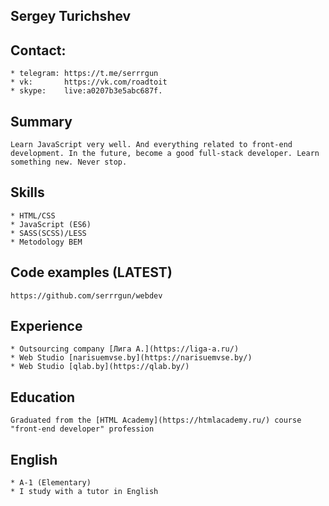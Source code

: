 ## Sergey Turichshev 

## Contact:
    * telegram: https://t.me/serrrgun
    * vk:       https://vk.com/roadtoit
    * skype:    live:a0207b3e5abc687f.

## Summary 
    Learn JavaScript very well. And everything related to front-end development. In the future, become a good full-stack developer. Learn something new. Never stop.

## Skills 
    * HTML/CSS
    * JavaScript (ES6)
    * SASS(SCSS)/LESS
    * Metodology BEM

## Code examples (LATEST)
    https://github.com/serrrgun/webdev

## Experience 
    * Outsourcing company [Лига А.](https://liga-a.ru/) 
    * Web Studio [narisuemvse.by](https://narisuemvse.by/)
    * Web Studio [qlab.by](https://qlab.by/)
## Education 
    Graduated from the [HTML Academy](https://htmlacademy.ru/) course "front-end developer" profession

## English 
    * A-1 (Elementary)
    * I study with a tutor in English

